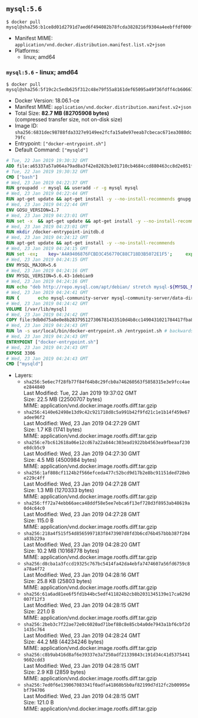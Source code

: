 ## `mysql:5.6`

```console
$ docker pull mysql@sha256:b1ce8d01d2791d7aed6f494082b78fcda3828216f9304a4eebffdf000f5b78f8
```

-	Manifest MIME: `application/vnd.docker.distribution.manifest.list.v2+json`
-	Platforms:
	-	linux; amd64

### `mysql:5.6` - linux; amd64

```console
$ docker pull mysql@sha256:5f19c2c5edb625f312c48e79f55a8161def65095a49f36fdff4cb60667f82c98
```

-	Docker Version: 18.06.1-ce
-	Manifest MIME: `application/vnd.docker.distribution.manifest.v2+json`
-	Total Size: **82.7 MB (82705908 bytes)**  
	(compressed transfer size, not on-disk size)
-	Image ID: `sha256:6831dec98788fda3327e9149ee2fcfa15a0e97eeab7cbecac671ea3088dc79fc`
-	Entrypoint: `["docker-entrypoint.sh"]`
-	Default Command: `["mysqld"]`

```dockerfile
# Tue, 22 Jan 2019 19:30:32 GMT
ADD file:a65337a57a064a79ad8a3f42e8282b3e01710cb4684ccd880463cc8d2e051fa5 in / 
# Tue, 22 Jan 2019 19:30:32 GMT
CMD ["bash"]
# Wed, 23 Jan 2019 04:22:37 GMT
RUN groupadd -r mysql && useradd -r -g mysql mysql
# Wed, 23 Jan 2019 04:22:44 GMT
RUN apt-get update && apt-get install -y --no-install-recommends gnupg dirmngr && rm -rf /var/lib/apt/lists/*
# Wed, 23 Jan 2019 04:22:44 GMT
ENV GOSU_VERSION=1.7
# Wed, 23 Jan 2019 04:23:01 GMT
RUN set -x 	&& apt-get update && apt-get install -y --no-install-recommends ca-certificates wget && rm -rf /var/lib/apt/lists/* 	&& wget -O /usr/local/bin/gosu "https://github.com/tianon/gosu/releases/download/$GOSU_VERSION/gosu-$(dpkg --print-architecture)" 	&& wget -O /usr/local/bin/gosu.asc "https://github.com/tianon/gosu/releases/download/$GOSU_VERSION/gosu-$(dpkg --print-architecture).asc" 	&& export GNUPGHOME="$(mktemp -d)" 	&& gpg --batch --keyserver ha.pool.sks-keyservers.net --recv-keys B42F6819007F00F88E364FD4036A9C25BF357DD4 	&& gpg --batch --verify /usr/local/bin/gosu.asc /usr/local/bin/gosu 	&& gpgconf --kill all 	&& rm -rf "$GNUPGHOME" /usr/local/bin/gosu.asc 	&& chmod +x /usr/local/bin/gosu 	&& gosu nobody true 	&& apt-get purge -y --auto-remove ca-certificates wget
# Wed, 23 Jan 2019 04:23:01 GMT
RUN mkdir /docker-entrypoint-initdb.d
# Wed, 23 Jan 2019 04:24:12 GMT
RUN apt-get update && apt-get install -y --no-install-recommends 		pwgen 		perl 	&& rm -rf /var/lib/apt/lists/*
# Wed, 23 Jan 2019 04:24:15 GMT
RUN set -ex; 	key='A4A9406876FCBD3C456770C88C718D3B5072E1F5'; 	export GNUPGHOME="$(mktemp -d)"; 	gpg --batch --keyserver ha.pool.sks-keyservers.net --recv-keys "$key"; 	gpg --batch --export "$key" > /etc/apt/trusted.gpg.d/mysql.gpg; 	gpgconf --kill all; 	rm -rf "$GNUPGHOME"; 	apt-key list > /dev/null
# Wed, 23 Jan 2019 04:24:15 GMT
ENV MYSQL_MAJOR=5.6
# Wed, 23 Jan 2019 04:24:16 GMT
ENV MYSQL_VERSION=5.6.43-1debian9
# Wed, 23 Jan 2019 04:24:16 GMT
RUN echo "deb http://repo.mysql.com/apt/debian/ stretch mysql-${MYSQL_MAJOR}" > /etc/apt/sources.list.d/mysql.list
# Wed, 23 Jan 2019 04:24:41 GMT
RUN { 		echo mysql-community-server mysql-community-server/data-dir select ''; 		echo mysql-community-server mysql-community-server/root-pass password ''; 		echo mysql-community-server mysql-community-server/re-root-pass password ''; 		echo mysql-community-server mysql-community-server/remove-test-db select false; 	} | debconf-set-selections 	&& apt-get update && apt-get install -y mysql-server="${MYSQL_VERSION}" && rm -rf /var/lib/apt/lists/* 	&& rm -rf /var/lib/mysql && mkdir -p /var/lib/mysql /var/run/mysqld 	&& chown -R mysql:mysql /var/lib/mysql /var/run/mysqld 	&& chmod 777 /var/run/mysqld 	&& find /etc/mysql/ -name '*.cnf' -print0 		| xargs -0 grep -lZE '^(bind-address|log)' 		| xargs -rt -0 sed -Ei 's/^(bind-address|log)/#&/' 	&& echo '[mysqld]\nskip-host-cache\nskip-name-resolve' > /etc/mysql/conf.d/docker.cnf
# Wed, 23 Jan 2019 04:24:42 GMT
VOLUME [/var/lib/mysql]
# Wed, 23 Jan 2019 04:24:42 GMT
COPY file:9db0d75a8e0e8b283795127306781433510d4b8cc1490431021784417fba8d1d in /usr/local/bin/ 
# Wed, 23 Jan 2019 04:24:43 GMT
RUN ln -s usr/local/bin/docker-entrypoint.sh /entrypoint.sh # backwards compat
# Wed, 23 Jan 2019 04:24:43 GMT
ENTRYPOINT ["docker-entrypoint.sh"]
# Wed, 23 Jan 2019 04:24:43 GMT
EXPOSE 3306
# Wed, 23 Jan 2019 04:24:43 GMT
CMD ["mysqld"]
```

-	Layers:
	-	`sha256:5e6ec7f28fb77f84f64b8c29fcb0a746260563f5858315e3e9fcc4aee2844840`  
		Last Modified: Tue, 22 Jan 2019 19:37:02 GMT  
		Size: 22.5 MB (22500707 bytes)  
		MIME: application/vnd.docker.image.rootfs.diff.tar.gzip
	-	`sha256:4140e62498e13d9c42c921718d8c5a991b42f9fd21c1e1b14f459e67adee96f2`  
		Last Modified: Wed, 23 Jan 2019 04:27:29 GMT  
		Size: 1.7 KB (1741 bytes)  
		MIME: application/vnd.docker.image.rootfs.diff.tar.gzip
	-	`sha256:e7bc612618a06e12cd67a22a844c303ead1922bb4563ea9fbeaaf230e8dcb5c9`  
		Last Modified: Wed, 23 Jan 2019 04:27:30 GMT  
		Size: 4.5 MB (4500984 bytes)  
		MIME: application/vnd.docker.image.rootfs.diff.tar.gzip
	-	`sha256:1af808cf1124b2f566efceda477c52bcd9d17b2e8bc91151ded728ebe229c4ff`  
		Last Modified: Wed, 23 Jan 2019 04:27:28 GMT  
		Size: 1.3 MB (1270333 bytes)  
		MIME: application/vnd.docker.image.rootfs.diff.tar.gzip
	-	`sha256:ff72a74ebb66aeca48ddf58e5ee7ebca6f13ef728d3f8953ab48619a0d4c64c0`  
		Last Modified: Wed, 23 Jan 2019 04:27:28 GMT  
		Size: 115.0 B  
		MIME: application/vnd.docker.image.rootfs.diff.tar.gzip
	-	`sha256:218a4f515f54d8565997183f8473907d8fd3b6cd76b457bbb387f204a83b229a`  
		Last Modified: Wed, 23 Jan 2019 04:28:20 GMT  
		Size: 10.2 MB (10168778 bytes)  
		MIME: application/vnd.docker.image.rootfs.diff.tar.gzip
	-	`sha256:d8cba1a3fccd19325c767bc5414fa42da4ebfa7474607a56fd6759c8a78a4f72`  
		Last Modified: Wed, 23 Jan 2019 04:28:16 GMT  
		Size: 25.8 KB (25803 bytes)  
		MIME: application/vnd.docker.image.rootfs.diff.tar.gzip
	-	`sha256:61a6ad81ee6f5fd1b44bc5edf411824b2cb8b2031345139e17ca629d007f12f3`  
		Last Modified: Wed, 23 Jan 2019 04:28:15 GMT  
		Size: 221.0 B  
		MIME: application/vnd.docker.image.rootfs.diff.tar.gzip
	-	`sha256:2beb3c7f22ae72e0c6020ad71bef88c8e85cb4a0de7943a1bf6cbf2d1435c764`  
		Last Modified: Wed, 23 Jan 2019 04:28:24 GMT  
		Size: 44.2 MB (44234246 bytes)  
		MIME: application/vnd.docker.image.rootfs.diff.tar.gzip
	-	`sha256:c8b9ab416d8af6e39337e3a7250adf21339843c191d34c41d53754419602cdd3`  
		Last Modified: Wed, 23 Jan 2019 04:28:15 GMT  
		Size: 2.9 KB (2859 bytes)  
		MIME: application/vnd.docker.image.rootfs.diff.tar.gzip
	-	`sha256:7ed0f6e139067083341f0adfa41860b5b0af82199d7d12fc2b00995ebf794706`  
		Last Modified: Wed, 23 Jan 2019 04:28:15 GMT  
		Size: 121.0 B  
		MIME: application/vnd.docker.image.rootfs.diff.tar.gzip
